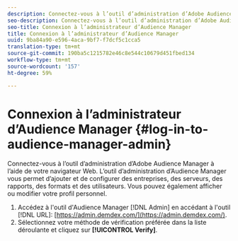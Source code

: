 ```yaml
---
description: Connectez-vous à l’outil d’administration d’Adobe Audience Manager à l’aide de votre navigateur Web. L’outil d’administration d’Audience Manager vous permet d’ajouter et de configurer des entreprises, des serveurs, des rapports, des formats et des utilisateurs. Vous pouvez également afficher ou modifier votre profil personnel.
seo-description: Connectez-vous à l’outil d’administration d’Adobe Audience Manager à l’aide de votre navigateur Web. L’outil d’administration d’Audience Manager vous permet d’ajouter et de configurer des entreprises, des serveurs, des rapports, des formats et des utilisateurs. Vous pouvez également afficher ou modifier votre profil personnel.
seo-title: Connexion à l’administrateur d’Audience Manager
title: Connexion à l’administrateur d’Audience Manager
uuid: 9ba84a90-e596-4aca-9bf7-f7dcf5c1cca5
translation-type: tm+mt
source-git-commit: 190ba5c1215782e46c8e544c10679d451fbed134
workflow-type: tm+mt
source-wordcount: '157'
ht-degree: 59%

---
```



# Connexion à l’administrateur d’Audience Manager {#log-in-to-audience-manager-admin}

Connectez-vous à l’outil d’administration d’Adobe Audience Manager à l’aide de votre navigateur Web. L’outil d’administration d’Audience Manager vous permet d’ajouter et de configurer des entreprises, des serveurs, des rapports, des formats et des utilisateurs. Vous pouvez également afficher ou modifier votre profil personnel.

<!-- t_login.xml -->

1. Accédez à l&#39;outil d&#39;Audience Manager [!DNL Admin] en accédant à l&#39;outil [!DNL URL]: [https://admin.demdex.com/](https://admin.demdex.com/).
1. Sélectionnez votre méthode de vérification préférée dans la liste déroulante et cliquez sur **[!UICONTROL Verify]**.
